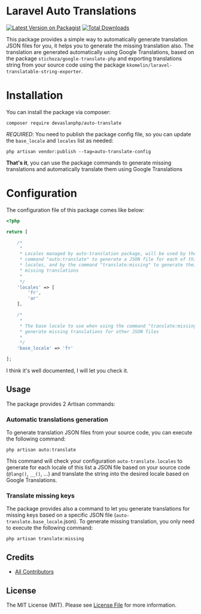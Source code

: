 # Laravel Auto Translations

[![Latest Version on Packagist](https://img.shields.io/packagist/v/devaslanphp/auto-translate.svg?style=flat-square)](https://packagist.org/packages/devaslanphp/auto-translate)
[![Total Downloads](https://img.shields.io/packagist/dt/devaslanphp/auto-translate.svg?style=flat-square)](https://packagist.org/packages/devaslanphp/auto-translate)

This package provides a simple way to automatically generate translation JSON files for you, it helps you to generate the missing translation also.
The translation are generated automatically using Google Translations, based on the package `stichoza/google-translate-php` and exporting translations string from your source code using the package `kkomelin/laravel-translatable-string-exporter`.

# Installation

You can install the package via composer:

```shell
composer require devaslanphp/auto-translate
```

*REQUIRED*: You need to publish the package config file, so you can update the `base_locale` and `locales` list as needed:

```shell
php artisan vendor:publish --tag=auto-translate-config
```

**That's it**, you can use the package commands to generate missing translations and automatically translate them using Google Translations

# Configuration

The configuration file of this package comes like below:

```php
<?php

return [

    /*
     * 
     * Locales managed by auto-translation package, will be used by the 
     * command "auto:translate" to generate a JSON file for each of this 
     * locales, and by the command "translate:missing" to generate their
     * missing translations
     * 
     */
    'locales' => [
        'fr',
        'ar'
    ],

    /*
     * 
     * The base locale to use when using the command "translate:missing" to
     * generate missing translations for other JSON files
     * 
     */
    'base_locale' => 'fr'

];
```

I think it's well documented, I will let you check it.

## Usage

The package provides 2 Artisan commands:

### Automatic translations generation

To generate translation JSON files from your source code, you can execute the following command:

```shell
php artisan auto:translate
```

This command will check your configuration `auto-translate.locales` to generate for each locale of this list a JSON file based on your source code (`@lang()`, `__()`, ...) and translate the string into the desired locale based on Google Translations.

### Translate missing keys

The package provides also a command to let you generate translations for missing keys based on a specific JSON file (`auto-translate.base_locale`.json). To generate missing translation, you only need to execute the following command:

```shell
php artisan translate:missing
```

## Credits

- [All Contributors](https://github.com/devaslanphp/auto-translate/graphs/contributors)

## License

The MIT License (MIT). Please see [License File](LICENSE.md) for more information.

